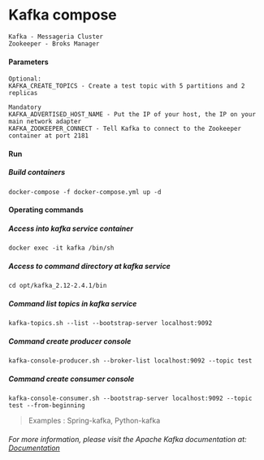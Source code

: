 # Kafka compose
    Kafka - Messageria Cluster
    Zookeeper - Broks Manager

#### Parameters 
    Optional:
    KAFKA_CREATE_TOPICS - Create a test topic with 5 partitions and 2 replicas
    
    Mandatory
    KAFKA_ADVERTISED_HOST_NAME - Put the IP of your host, the IP on your main network adapter
    KAFKA_ZOOKEEPER_CONNECT - Tell Kafka to connect to the Zookeeper container at port 2181
    
#### Run

##### Build containers
    docker-compose -f docker-compose.yml up -d

#### Operating commands

##### Access into kafka service container
    docker exec -it kafka /bin/sh
##### Access to command directory at kafka service
    cd opt/kafka_2.12-2.4.1/bin
##### Command list topics in kafka service
    kafka-topics.sh --list --bootstrap-server localhost:9092
##### Command create producer console
    kafka-console-producer.sh --broker-list localhost:9092 --topic test
##### Command create consumer console
    kafka-console-consumer.sh --bootstrap-server localhost:9092 --topic test --from-beginning

>Examples : Spring-kafka, Python-kafka

###### For more information, please visit the Apache Kafka documentation at: [Documentation](https://kafka.apache.org/)
